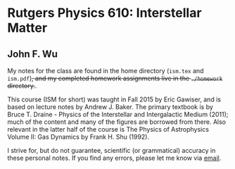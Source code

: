 # Rutgers Physics 610: Interstellar Matter
## John F. Wu 

My notes for the class are found in the home directory (`ism.tex` and `ism.pdf`)~~, and my completed homework assignments live in the `./homework` directory.~~.

This course (ISM for short) was taught in Fall 2015 by Eric Gawiser, and is based on lecture notes by Andrew J. Baker. The primary textbook is by Bruce T. Draine - Physics of the Interstellar and Intergalactic Medium (2011); much of the content and many of the figures are borrowed from there. Also relevant in the latter half of the course is The Physics of Astrophysics Volume II: Gas Dynamics by Frank H. Shu (1992).

I strive for, but do not guarantee, scientific (or grammatical) accuracy in these personal notes. If you find any errors, please let me know via [email](mailto:jfwu@physics.rutgers.edu).
